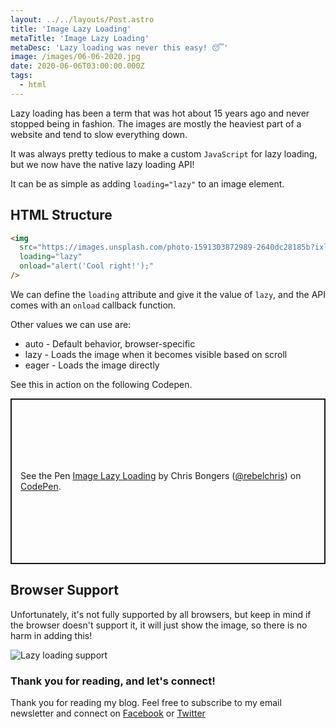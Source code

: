 ```yaml
---
layout: ../../layouts/Post.astro
title: 'Image Lazy Loading'
metaTitle: 'Image Lazy Loading'
metaDesc: 'Lazy loading was never this easy! 😴'
image: /images/06-06-2020.jpg
date: 2020-06-06T03:00:00.000Z
tags:
  - html
---
```


Lazy loading has been a term that was hot about 15 years ago and never stopped being in fashion. The images are mostly the heaviest part of a website and tend to slow everything down.

It was always pretty tedious to make a custom `JavaScript` for lazy loading, but we now have the native lazy loading API!

It can be as simple as adding `loading="lazy"` to an image element.

## HTML Structure

```html
<img
  src="https://images.unsplash.com/photo-1591303872989-2640dc28185b?ixlib=rb-1.2.1&ixid=eyJhcHBfaWQiOjEyMDd9&auto=format&fit=crop&w=3236&q=80"
  loading="lazy"
  onload="alert('Cool right!');"
/>
```

We can define the `loading` attribute and give it the value of `lazy`, and the API comes with an `onload` callback function.

Other values we can use are:

- auto - Default behavior, browser-specific
- lazy - Loads the image when it becomes visible based on scroll
- eager - Loads the image directly

See this in action on the following Codepen.

<p class="codepen" data-height="265" data-theme-id="dark" data-default-tab="html,result" data-user="rebelchris" data-slug-hash="LYGEMqP" style="height: 265px; box-sizing: border-box; display: flex; align-items: center; justify-content: center; border: 2px solid; margin: 1em 0; padding: 1em;" data-pen-title="Image Lazy Loading">
  <span>See the Pen <a href="https://codepen.io/rebelchris/pen/LYGEMqP">
  Image Lazy Loading</a> by Chris Bongers (<a href="https://codepen.io/rebelchris">@rebelchris</a>)
  on <a href="https://codepen.io">CodePen</a>.</span>
</p>
<script async src="https://static.codepen.io/assets/embed/ei.js"></script>

## Browser Support

Unfortunately, it's not fully supported by all browsers, but keep in mind if the browser doesn't support it, it will just show the image, so there is no harm in adding this!

<picture>
<source type="image/webp" srcset="https://caniuse.bitsofco.de/image/loading-lazy-attr.webp" />
<source type="image/png" srcset="https://caniuse.bitsofco.de/image/loading-lazy-attr.png" />
<img src="https://caniuse.bitsofco.de/image/loading-lazy-attr.jpg" alt="Lazy loading support" />
</picture>

### Thank you for reading, and let's connect!

Thank you for reading my blog. Feel free to subscribe to my email newsletter and connect on [Facebook](https://www.facebook.com/DailyDevTipsBlog) or [Twitter](https://twitter.com/DailyDevTips1)
